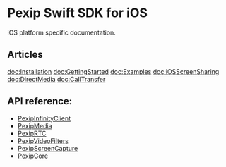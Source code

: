 #  Pexip Swift SDK for iOS 

iOS platform specific documentation.

## Articles

<doc:Installation>
<doc:GettingStarted>
<doc:Examples>
<doc:iOSScreenSharing>
<doc:DirectMedia>
<doc:CallTransfer>

## API reference:

- [PexipInfinityClient](https://pexip.github.io/pexip-swift-sdk/frameworks/ios/PexipInfinityClient/documentation/pexipinfinityclient/)
- [PexipMedia](https://pexip.github.io/pexip-swift-sdk/frameworks/ios/PexipMedia/documentation/pexipmedia/)
- [PexipRTC](https://pexip.github.io/pexip-swift-sdk/frameworks/ios/PexipRTC/documentation/pexiprtc/)
- [PexipVideoFilters](https://pexip.github.io/pexip-swift-sdk/frameworks/ios/PexipVideoFilters/documentation/pexipvideofilters/)
- [PexipScreenCapture](https://pexip.github.io/pexip-swift-sdk/frameworks/ios/PexipScreenCapture/documentation/pexipscreencapture/)
- [PexipCore](https://pexip.github.io/pexip-swift-sdk/frameworks/ios/PexipCore/documentation/pexipcore/)
